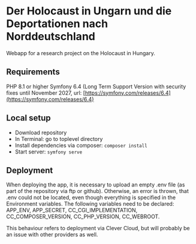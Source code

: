 # Der Holocaust in Ungarn und die Deportationen nach Norddeutschland

Webapp for a research project on the Holocaust in Hungary.

## Requirements

PHP 8.1 or higher
Symfony 6.4 (Long Term Support Version with security fixes until November 2027, url: [https://symfony.com/releases/6.4](https://symfony.com/releases/6.4)

## Local setup

- Download repository
- In Terminal: go to toplevel directory
- Install dependencies via composer: `composer install`
- Start server: `symfony serve`

## Deployment

When deploying the app, it is necessary to upload an empty .env file (as part of the repository via ftp or github). Otherwise, an error is thrown, that .env could not be located, even though everything is specified in the Environment variables.
The following variables need to be declared: APP_ENV, APP_SECRET, CC_CGI_IMPLEMENTATION, CC_COMPOSER_VERSION, CC_PHP_VERSION, CC_WEBROOT.

This behaviour refers to deployment via Clever Cloud, but will probably be an issue with other providers as well.
